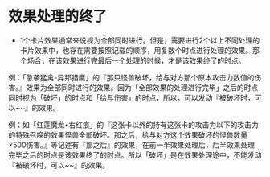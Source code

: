 # 效果处理的终了

* 1个卡片效果通常来说视为全部同时进行。但是，需要进行2个以上不同处理的卡片效果中，也存在需要按照记载的顺序，用复数个时点进行处理的效果。那个场合，在该效果进行完最后一个处理的时候，才是该效果终了的时点。

例：「急袭猛禽-异邦猎鹰」的『那只怪兽破坏，给与对方那个原本攻击力数值的伤害。』效果为全部同时进行的效果。因为「全部效果的处理进行完毕」之后的时点同时视为「破坏」的时点和「给与伤害」的时点，所以，可以发动『被破坏时，可以~~』的效果。

例：如「红莲魔龙•右红痕」的『这张卡以外的持有这张卡的攻击力以下的攻击力的特殊召唤的效果怪兽全部破坏。那之后，给与对方这个效果破坏的怪兽数量×500伤害。』等记述有『那之后』的效果，在前一半效果处理后，后半效果处理完毕之后的时点是该效果终了的时点。所以「破坏」是在效果处理途中，不能发动『被破坏时，可以~~』的效果。

